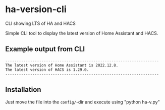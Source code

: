 # ha-version-cli
CLI showing LTS of HA and HACS

Simple CLI tool to display the latest version of Home Assistant and HACS.

## Example output from CLI
```
--------------------------------------------------------------------
The latest version of Home Assistant is 2022.12.8.
The latest version of HACS is 1.29.0.
--------------------------------------------------------------------
```

## Installation
Just move the file into the `config/`-dir and execute using "python ha-v.py"

